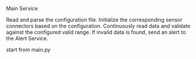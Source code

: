 Main Service

Read and parse the configuration file.
Initialize the corresponding sensor connectors based on the configuration.
Continuously read data and validate against the configured valid range.
If invalid data is found, send an alert to the Alert Service.

start from main.py
